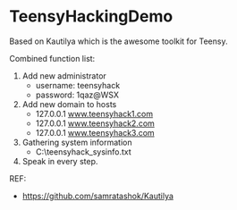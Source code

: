 # TeensyHackingDemo  
Based on Kautilya which is the awesome toolkit for Teensy.    

Combined function list:   
1. Add new administrator   
    * username: teensyhack   
    * password: 1qaz@WSX  
2. Add new domain to hosts  
    * 127.0.0.1 www.teensyhack1.com   
    * 127.0.0.1 www.teensyhack2.com   
    * 127.0.0.1 www.teensyhack3.com   
3. Gathering system information   
    * C:\teensyhack_sysinfo.txt   
4. Speak in every step.   
 
REF:  
  * https://github.com/samratashok/Kautilya   
